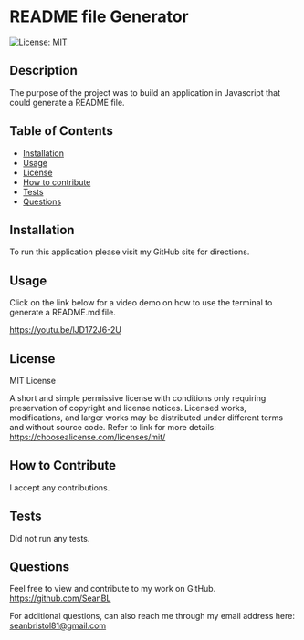 
# README file Generator 
  [![License: MIT](https://img.shields.io/badge/License-MIT-yellow.svg)](https://opensource.org/licenses/MIT)

## Description
The purpose of the project was to build an application in Javascript that could generate a README file. 

## Table of Contents

- [Installation](#installation)
- [Usage](#usage)
- [License](#license)
- [How to contribute](#how-to-contribute)
- [Tests](#tests)
- [Questions](#questions)

## Installation
To run this application please visit my GitHub site for directions.

## Usage
Click on the link below for a video demo on how to use the terminal to generate a README.md file.

https://youtu.be/lJD172J6-2U

## License
MIT License

A short and simple permissive license with conditions only requiring preservation of copyright and license notices. Licensed works, modifications, and larger works may be distributed under different terms and without source code. Refer to link for more details: https://choosealicense.com/licenses/mit/

## How to Contribute
I accept any contributions.

## Tests
Did not run any tests.

## Questions
Feel free to view and contribute to my work on GitHub.
https://github.com/SeanBL

For additional questions, can also reach me through my email address here:
seanbristol81@gmail.com
